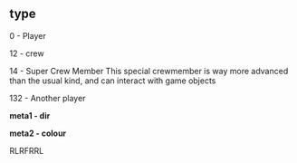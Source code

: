 ## type

0 - Player

12 - crew

14 - Super Crew Member
       This special crewmember is way more advanced than the usual kind, and can interact with game objects

132 - Another player

**meta1 - dir**

**meta2 - colour**



RLRFRRL